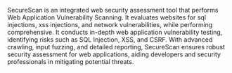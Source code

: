 SecureScan is an integrated web security assessment tool that performs Web Application Vulnerability Scanning. It evaluates websites for sql injections, xss injections, and network vulnerabilities, while performing comprehensive. 
It conducts in-depth web application vulnerability testing, identifying risks such as SQL Injection, XSS, and CSRF. With advanced crawling, input fuzzing, and detailed reporting, SecureScan ensures robust security assessment for web applications, aiding developers and security professionals in mitigating potential threats.
